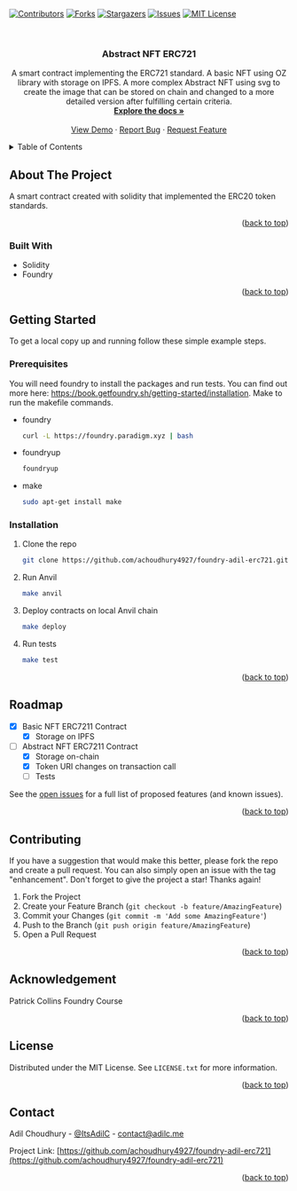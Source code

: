 <a name="readme-top"></a>

[![Contributors][contributors-shield]][contributors-url]
[![Forks][forks-shield]][forks-url]
[![Stargazers][stars-shield]][stars-url]
[![Issues][issues-shield]][issues-url]
[![MIT License][license-shield]][license-url]

<!-- PROJECT LOGO -->
<br />
<div align="center">

<h3 align="center">Abstract NFT ERC721</h3>

  <p align="center">
    A smart contract implementing the ERC721 standard. A basic NFT using OZ library with storage on IPFS. A more complex Abstract NFT using svg to create the image that can be stored on chain and changed to a more detailed version after fulfilling certain criteria.
    <br />
    <a href="https://github.com/achoudhury4927/foundry-adil-erc721"><strong>Explore the docs »</strong></a>
    <br />
    <br />
    <a href="https://github.com/achoudhury4927/foundry-adil-erc721">View Demo</a>
    ·
    <a href="https://github.com/achoudhury4927/foundry-adil-erc721/issues">Report Bug</a>
    ·
    <a href="https://github.com/achoudhury4927/foundry-adil-erc721/issues">Request Feature</a>
  </p>
</div>

<!-- TABLE OF CONTENTS -->
<details>
  <summary>Table of Contents</summary>
  <ol>
    <li>
      <a href="#about-the-project">About The Project</a>
      <ul>
        <li><a href="#built-with">Built With</a></li>
      </ul>
    </li>
    <li>
      <a href="#getting-started">Getting Started</a>
      <ul>
        <li><a href="#prerequisites">Prerequisites</a></li>
        <li><a href="#installation">Installation</a></li>
      </ul>
    </li>
    <li><a href="#roadmap">Roadmap</a></li>
    <li><a href="#contributing">Contributing</a></li>
    <li><a href="#acknowledgement">Acknowledgement</a></li>
    <li><a href="#license">License</a></li>
    <li><a href="#contact">Contact</a></li>
  </ol>
</details>

<!-- ABOUT THE PROJECT -->

## About The Project

A smart contract created with solidity that implemented the ERC20 token standards.

<p align="right">(<a href="#readme-top">back to top</a>)</p>

### Built With

- Solidity
- Foundry

<p align="right">(<a href="#readme-top">back to top</a>)</p>

<!-- GETTING STARTED -->

## Getting Started

To get a local copy up and running follow these simple example steps.

### Prerequisites

You will need foundry to install the packages and run tests. You can find out more here: https://book.getfoundry.sh/getting-started/installation. Make to run the makefile commands.

- foundry

  ```sh
  curl -L https://foundry.paradigm.xyz | bash
  ```

- foundryup

  ```sh
  foundryup
  ```

- make
  ```sh
  sudo apt-get install make
  ```

### Installation

1. Clone the repo
   ```sh
   git clone https://github.com/achoudhury4927/foundry-adil-erc721.git
   ```
2. Run Anvil
   ```sh
   make anvil
   ```
3. Deploy contracts on local Anvil chain
   ```sh
   make deploy
   ```
4. Run tests
   ```sh
   make test
   ```

<p align="right">(<a href="#readme-top">back to top</a>)</p>

<!-- ROADMAP -->

## Roadmap

- [x] Basic NFT ERC7211 Contract
  - [x] Storage on IPFS
- [ ] Abstract NFT ERC7211 Contract
  - [x] Storage on-chain
  - [x] Token URI changes on transaction call
  - [ ] Tests

See the [open issues](https://github.com/achoudhury4927/foundry-adil-erc721/issues) for a full list of proposed features (and known issues).

<p align="right">(<a href="#readme-top">back to top</a>)</p>

<!-- CONTRIBUTING -->

## Contributing

If you have a suggestion that would make this better, please fork the repo and create a pull request. You can also simply open an issue with the tag "enhancement".
Don't forget to give the project a star! Thanks again!

1. Fork the Project
2. Create your Feature Branch (`git checkout -b feature/AmazingFeature`)
3. Commit your Changes (`git commit -m 'Add some AmazingFeature'`)
4. Push to the Branch (`git push origin feature/AmazingFeature`)
5. Open a Pull Request

<p align="right">(<a href="#readme-top">back to top</a>)</p>

<!-- ACKNOWLEDGEMENT -->

## Acknowledgement

Patrick Collins Foundry Course

<p align="right">(<a href="#readme-top">back to top</a>)</p>

<!-- LICENSE -->

## License

Distributed under the MIT License. See `LICENSE.txt` for more information.

<p align="right">(<a href="#readme-top">back to top</a>)</p>

<!-- CONTACT -->

## Contact

Adil Choudhury - [@ItsAdilC](https://twitter.com/ItsAdilC) - contact@adilc.me

Project Link: [https://github.com/achoudhury4927/foundry-adil-erc721](https://github.com/achoudhury4927/foundry-adil-erc721)

<p align="right">(<a href="#readme-top">back to top</a>)</p>

<!-- MARKDOWN LINKS & IMAGES -->
<!-- https://www.markdownguide.org/basic-syntax/#reference-style-links -->

[contributors-shield]: https://img.shields.io/github/contributors/achoudhury4927/foundry-adil-erc721.svg?style=for-the-badge
[contributors-url]: https://github.com/achoudhury4927/foundry-adil-erc721/graphs/contributors
[forks-shield]: https://img.shields.io/github/forks/achoudhury4927/foundry-adil-erc721.svg?style=for-the-badge
[forks-url]: https://github.com/achoudhury4927/foundry-adil-erc721/network/members
[stars-shield]: https://img.shields.io/github/stars/achoudhury4927/foundry-adil-erc721.svg?style=for-the-badge
[stars-url]: https://github.com/achoudhury4927/foundry-adil-erc721/stargazers
[issues-shield]: https://img.shields.io/github/issues/achoudhury4927/foundry-adil-erc721.svg?style=for-the-badge
[issues-url]: https://github.com/achoudhury4927/foundry-adil-erc721/issues
[license-shield]: https://img.shields.io/github/license/achoudhury4927/foundry-adil-erc721?style=for-the-badge
[license-url]: https://github.com/achoudhury4927/foundry-adil-erc721/blob/master/LICENSE.txt
